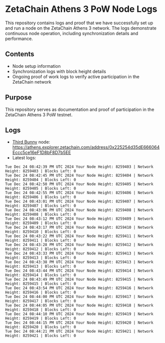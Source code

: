 # ZetaChain Athens 3 PoW Node Logs
This repository contains logs and proof that we have successfully set up and run a node on the ZetaChain Athens 3 network. The logs demonstrate continuous node operation, including synchronization details and performance.

## Contents
- Node setup information
- Synchronization logs with block height details
- Ongoing proof of work logs to verify active participation in the ZetaChain network

## Purpose
This repository serves as documentation and proof of participation in the ZetaChain Athens 3 PoW testnet.

## Logs

- [Third Bunny](https://thirdbunny.xyz/) node: https://athens.explorer.zetachain.com/address/0x225254d35dE666064Eccc5ce16eF1D8bF8D7b5EE
- Latest logs:
```
Tue Dec 24 08:42:39 PM UTC 2024 Your Node Height: 8259403 | Network Height: 8259403 | Blocks Left: 0
Tue Dec 24 08:42:45 PM UTC 2024 Your Node Height: 8259404 | Network Height: 8259404 | Blocks Left: 0
Tue Dec 24 08:42:50 PM UTC 2024 Your Node Height: 8259405 | Network Height: 8259405 | Blocks Left: 0
Tue Dec 24 08:42:55 PM UTC 2024 Your Node Height: 8259406 | Network Height: 8259406 | Blocks Left: 0
Tue Dec 24 08:43:01 PM UTC 2024 Your Node Height: 8259407 | Network Height: 8259407 | Blocks Left: 0
Tue Dec 24 08:43:06 PM UTC 2024 Your Node Height: 8259408 | Network Height: 8259408 | Blocks Left: 0
Tue Dec 24 08:43:12 PM UTC 2024 Your Node Height: 8259409 | Network Height: 8259409 | Blocks Left: 0
Tue Dec 24 08:43:17 PM UTC 2024 Your Node Height: 8259410 | Network Height: 8259410 | Blocks Left: 0
Tue Dec 24 08:43:22 PM UTC 2024 Your Node Height: 8259411 | Network Height: 8259411 | Blocks Left: 0
Tue Dec 24 08:43:28 PM UTC 2024 Your Node Height: 8259412 | Network Height: 8259412 | Blocks Left: 0
Tue Dec 24 08:43:33 PM UTC 2024 Your Node Height: 8259413 | Network Height: 8259413 | Blocks Left: 0
Tue Dec 24 08:43:38 PM UTC 2024 Your Node Height: 8259413 | Network Height: 8259413 | Blocks Left: 0
Tue Dec 24 08:43:44 PM UTC 2024 Your Node Height: 8259414 | Network Height: 8259414 | Blocks Left: 0
Tue Dec 24 08:43:49 PM UTC 2024 Your Node Height: 8259415 | Network Height: 8259415 | Blocks Left: 0
Tue Dec 24 08:43:54 PM UTC 2024 Your Node Height: 8259416 | Network Height: 8259416 | Blocks Left: 0
Tue Dec 24 08:44:00 PM UTC 2024 Your Node Height: 8259417 | Network Height: 8259417 | Blocks Left: 0
Tue Dec 24 08:44:05 PM UTC 2024 Your Node Height: 8259418 | Network Height: 8259418 | Blocks Left: 0
Tue Dec 24 08:44:10 PM UTC 2024 Your Node Height: 8259419 | Network Height: 8259419 | Blocks Left: 0
Tue Dec 24 08:44:15 PM UTC 2024 Your Node Height: 8259420 | Network Height: 8259420 | Blocks Left: 0
Tue Dec 24 08:44:21 PM UTC 2024 Your Node Height: 8259421 | Network Height: 8259421 | Blocks Left: 0
```
